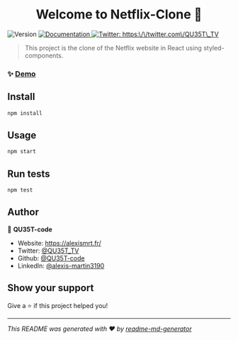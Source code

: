 <h1 align="center">Welcome to Netflix-Clone 👋</h1>
<p>
  <img alt="Version" src="https://img.shields.io/badge/version-0.1.0-blue.svg?cacheSeconds=2592000" />
  <a href="https://github.com/QU35T-org/Netflix-Clone/wiki" target="_blank">
    <img alt="Documentation" src="https://img.shields.io/badge/documentation-yes-brightgreen.svg" />
  </a>
  <a href="https://twitter.com/https:\/\/twitter.com\/QU35T\_TV" target="_blank">
    <img alt="Twitter: https:\/\/twitter.com\/QU35T\_TV" src="https://img.shields.io/twitter/follow/QU35T_TV?style=social" />
  </a>
</p>

> This project is the clone of the Netflix website in React using styled-components.

### ✨ [Demo](http://127.0.0.1:3000)

## Install

```bash
npm install
```

## Usage

```bash
npm start
```

## Run tests

```bash
npm test
```

## Author

👤 **QU35T-code**

* Website: https://alexismrt.fr/
* Twitter: [@QU35T\_TV](https:\/\/twitter.com\/QU35T\_TV)
* Github: [@QU35T-code](https://github.com/QU35T-code)
* LinkedIn: [@alexis-martin3190](https:\/\/www.linkedin.com\/in\/alexis-martin3190\/)

## Show your support

Give a ⭐️ if this project helped you!

***
_This README was generated with ❤️ by [readme-md-generator](https://github.com/kefranabg/readme-md-generator)_